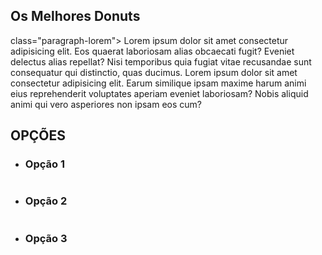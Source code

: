 <!DOCTYPE html>
<html lang= "pt-BR">
    <head>
       <meta charset= "UTF-8"> 
       <meta name= "viewport" content= "width=devic-width initial-scale=1.0"> 
        <link rel="shortcut icon" href="site.png" type="image/x=icon">
       <title> Donuts </title>
    </head>
<div class="donuts best-donuts">
   <h2>Os Melhores Donuts</h2>      </div>
   <p> class="paragraph-lorem">
       Lorem ipsum dolor sit amet consectetur adipisicing elit. Eos quaerat laboriosam alias obcaecati fugit? Eveniet delectus alias repellat? Nisi temporibus quia fugiat vitae recusandae sunt consequatur qui distinctio, quas ducimus. Lorem ipsum dolor sit amet consectetur adipisicing elit. Earum similique ipsam maxime harum animi eius reprehenderit voluptates aperiam eveniet laboriosam? Nobis aliquid animi qui vero asperiores non ipsam eos cum?
   </p>

   <div class="donuts best-donuts options">
            <h2>OPÇÕES</h2>
        </div>

   <div class="option-donut">

   <ul>
                <li class="option-item">
                    <h3>Opção 1</h3>
                    <img class="op-donuts" src="imgs/option-donut.jpg" alt="">
                </li>
                
   <li class="option-item">
                    <h3>Opção 2</h3>
                    <img class="op-donuts" src="imgs/option-donut.jpg" alt="">
                </li>
                <li class="option-item">
                <h3>Opção 3</h3>
                    <img class="op-donuts" src="imgs/option-donut.jpg" alt="">
      </li>    
      </ul>
   </div>

   </div>

</body>
</html>
